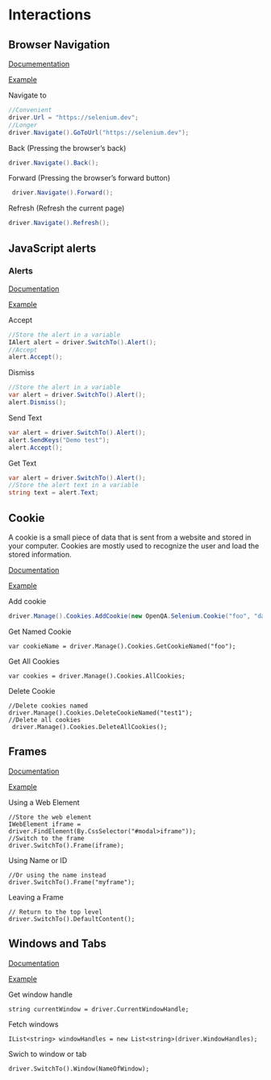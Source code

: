 ﻿# Interactions

## Browser Navigation

[Documementation](https://www.selenium.dev/documentation/webdriver/interactions/navigation/)

[Example]()

Navigate to

```c#
//Convenient
driver.Url = "https://selenium.dev";
//Longer
driver.Navigate().GoToUrl("https://selenium.dev");
```

Back (Pressing the browser’s back)

```c#
driver.Navigate().Back();
```

Forward (Pressing the browser’s forward button)

```c#
 driver.Navigate().Forward();
```

Refresh (Refresh the current page)

```c#
driver.Navigate().Refresh();
```

## JavaScript alerts

### Alerts

[Documentation](https://www.selenium.dev/documentation/webdriver/interactions/alerts/)

[Example]()

Accept

```c#
//Store the alert in a variable
IAlert alert = driver.SwitchTo().Alert();
//Accept
alert.Accept();
```

Dismiss

```c#
//Store the alert in a variable
var alert = driver.SwitchTo().Alert();
alert.Dismiss();
```

Send Text

```c#
var alert = driver.SwitchTo().Alert();
alert.SendKeys("Demo test");
alert.Accept();
```

Get Text
```c#
var alert = driver.SwitchTo().Alert();
//Store the alert text in a variable
string text = alert.Text;
```

## Cookie
A cookie is a small piece of data that is sent from a website and stored in your computer. Cookies are mostly used to recognize the user and load the stored information.

[Documentation](https://www.selenium.dev/documentation/webdriver/interactions/cookies/)

[Example]()

Add cookie 

```c#
driver.Manage().Cookies.AddCookie(new OpenQA.Selenium.Cookie("foo", "data"));
```

Get Named Cookie

```
var cookieName = driver.Manage().Cookies.GetCookieNamed("foo");
```

Get All Cookies

```
var cookies = driver.Manage().Cookies.AllCookies;
```

Delete Cookie

```
//Delete cookies named
driver.Manage().Cookies.DeleteCookieNamed("test1");
//Delete all cookies
 driver.Manage().Cookies.DeleteAllCookies();
```

## Frames
[Documentation](https://www.selenium.dev/documentation/webdriver/interactions/frames/)

[Example]()

Using a Web Element

```
//Store the web element
IWebElement iframe = driver.FindElement(By.CssSelector("#modal>iframe"));
//Switch to the frame
driver.SwitchTo().Frame(iframe);
```

Using Name or ID

```
//Or using the name instead
driver.SwitchTo().Frame("myframe");
```

Leaving a Frame

```
// Return to the top level
driver.SwitchTo().DefaultContent();
```

## Windows and Tabs
[Documentation](https://www.selenium.dev/documentation/webdriver/interactions/windows/)

[Example]()

Get window handle

```
string currentWindow = driver.CurrentWindowHandle;
```

Fetch windows

```
IList<string> windowHandles = new List<string>(driver.WindowHandles);
```

Swich to window or tab

```
driver.SwitchTo().Window(NameOfWindow);
```